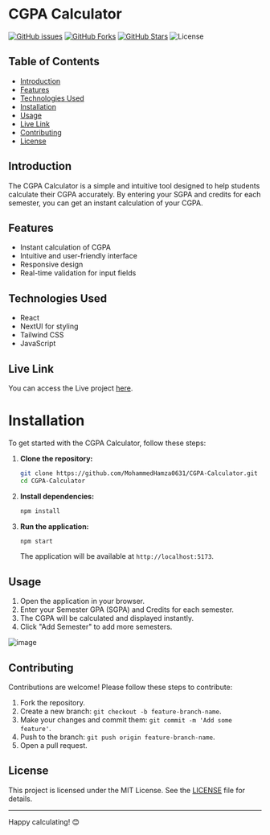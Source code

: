 # CGPA Calculator

[![GitHub issues](https://img.shields.io/github/issues/MohammedHamza0631/CGPA-Calculator)](https://github.com/MohammedHamza0631/CGPA-Calculator/issues)
[![GitHub Forks](https://img.shields.io/github/forks/MohammedHamza0631/CGPA-Calculator.svg?style=social&label=Forks&maxAge=2592000)](https://github.com/MohammedHamza0631/CGPA-Calculator/network)
[![GitHub Stars](https://img.shields.io/github/stars/MohammedHamza0631/CGPA-Calculator.svg?style=social&label=Stars&maxAge=2592000)](https://github.com/MohammedHamza0631/CGPA-Calculator/stargazers)
![License](https://img.shields.io/badge/license-MIT-green)
## Table of Contents

- [Introduction](#introduction)
- [Features](#features)
- [Technologies Used](#technologies-used)
- [Installation](#installation)
- [Usage](#usage)
- [Live Link](#live-link)
- [Contributing](#contributing)
- [License](#license)

## Introduction

The CGPA Calculator is a simple and intuitive tool designed to help students calculate their CGPA accurately. By entering your SGPA and credits for each semester, you can get an instant calculation of your CGPA.

## Features

- Instant calculation of CGPA
- Intuitive and user-friendly interface
- Responsive design
- Real-time validation for input fields

## Technologies Used

- React
- NextUI for styling
- Tailwind CSS
- JavaScript


## Live Link

You can access the Live project [here](https://cgpa-calculator-main.vercel.app/).


<h1 id="introduction">Installation</h1>

To get started with the CGPA Calculator, follow these steps:

1. **Clone the repository:**

    ```bash
    git clone https://github.com/MohammedHamza0631/CGPA-Calculator.git
    cd CGPA-Calculator
    ```

2. **Install dependencies:**

    ```bash
    npm install
    ```

3. **Run the application:**

    ```bash
    npm start
    ```

    The application will be available at `http://localhost:5173`.

## Usage

1. Open the application in your browser.
2. Enter your Semester GPA (SGPA) and Credits for each semester.
3. The CGPA will be calculated and displayed instantly.
4. Click "Add Semester" to add more semesters.

![image](https://github.com/MohammedHamza0631/CGPA-Calculator/assets/91896151/686baaa7-2ae8-44fd-b9cd-7a0ff8573701)


## Contributing

Contributions are welcome! Please follow these steps to contribute:

1. Fork the repository.
2. Create a new branch: `git checkout -b feature-branch-name`.
3. Make your changes and commit them: `git commit -m 'Add some feature'`.
4. Push to the branch: `git push origin feature-branch-name`.
5. Open a pull request.

## License

This project is licensed under the MIT License. See the [LICENSE](LICENSE) file for details.

---

Happy calculating! 😊

